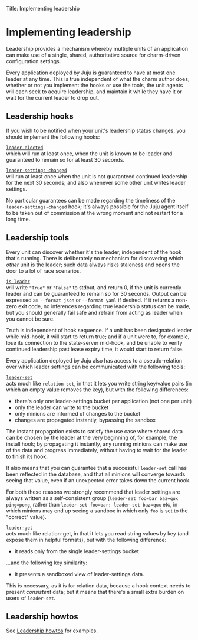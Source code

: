 Title: Implementing leadership

# Implementing leadership

Leadership provides a mechanism whereby multiple units of an application can
make use of a single, shared, authoritative source for charm-driven
configuration settings.

Every application deployed by Juju is guaranteed to have at most one leader at
any time. This is true independent of what the charm author does; whether or not
you implement the hooks or use the tools, the unit agents will each seek to
acquire leadership, and maintain it while they have it or wait for the current
leader to drop out.

## Leadership hooks

If you wish to be notified when your unit's leadership status changes, you
should implement the following hooks:

[`leader-elected`](reference-charm-hooks.html#leader-elected)  
which will run at least once, when the unit is known to be leader and guaranteed
to remain so for at least 30 seconds.

[`leader-settings-changed`](reference-charm-hooks.html#leader-settings-changed)  
will run at least once when the unit is not guaranteed continued leadership for
the next 30 seconds; and also whenever some other unit writes leader settings.

No particular guarantees can be made regarding the timeliness of the
`leader-settings-changed` hook; it's always possible for the Juju agent itself
to be taken out of commission at the wrong moment and not restart for a long
time.

## Leadership tools

Every unit can discover whether it's the leader, independent of the hook that's
running. There is deliberately no mechanism for discovering which *other* unit
is the leader; such data always risks staleness and opens the door to a lot of
race scenarios.

[`is-leader`](reference-hook-tools.html#is-leader)  
will write `"True"` or `"False"` to stdout, and return 0, if
the unit is currently leader and can be guaranteed to remain so for 30 seconds.
Output can be expressed as `--format json` or `--format yaml` if desired.
If it returns a non-zero exit code, no inferences regarding true leadership
status can be made, but you should generally fail safe and refrain from
acting as leader when you cannot be sure.

Truth is independent of hook sequence. If a unit has been designated leader
while mid-hook, it will start to return true; and if a unit were to, for
example, lose its connection to the state-server mid-hook, and be unable
to verify continued leadership past lease expiry time, it would start to
return false.

Every application deployed by Juju also has access to a pseudo-relation over
which leader settings can be communicated with the following tools:

[`leader-set`](reference-hook-tools.html#leader-set)  
acts much like `relation-set`, in that it lets you write string
key/value pairs (in which an empty value removes the key), but with the
following differences:

* there's only one leader-settings bucket per application (not one per unit)
* only the leader can write to the bucket
* only minions are informed of changes to the bucket
* changes are propagated instantly, bypassing the sandbox

The instant propagation exists to satisfy the use case where shared data can be
chosen by the leader at the very beginning of, for example, the install hook;
by propagating it instantly, any running minions can make use of the data and
progress immediately, without having to wait for the leader to finish its hook.

It also means that you can guarantee that a successful `leader-set` call has
been reflected in the database, and that all minions will converge towards
seeing that value, even if an unexpected error takes down the current hook.

For both these reasons we strongly recommend that leader settings are always
written as a self-consistent group (`leader-set foo=bar baz=qux ping=pong`,
rather than `leader-set foo=bar; leader-set baz=qux` etc, in which minions
may end up seeing a sandbox in which only `foo` is set to the "correct"
value).

[`leader-get`](reference-hook-tools.html#leader-get)  
acts much like relation-get, in that it lets you read string
values by key (and expose them in helpful formats), but with the following
difference:

* it reads only from the single leader-settings bucket

...and the following key similarity:

* it presents a sandboxed view of leader-settings data.

This is necessary, as it is for relation data, because a hook context needs
to present *consistent* data; but it means that there's a small extra burden
on users of `leader-set`.

## Leadership howtos 

See [Leadership howtos][leadership-howtos] for examples.


<!-- LINKS -->

[leadership-howtos]: ./developer-leadership-howtos.html
